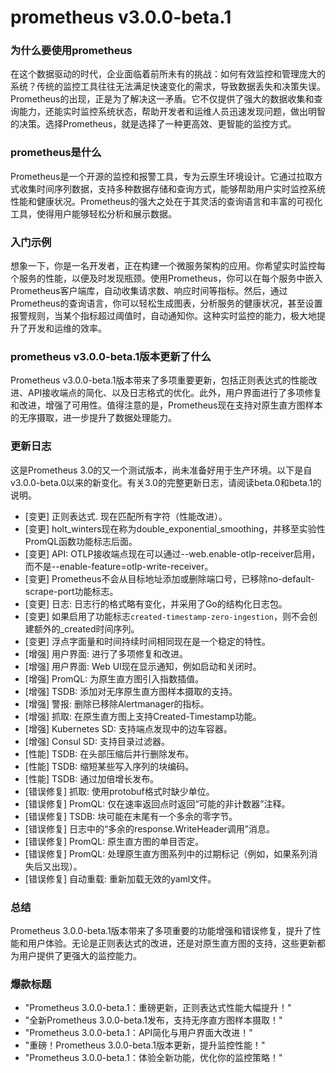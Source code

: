 # prometheus v3.0.0-beta.1
### 为什么要使用prometheus

在这个数据驱动的时代，企业面临着前所未有的挑战：如何有效监控和管理庞大的系统？传统的监控工具往往无法满足快速变化的需求，导致数据丢失和决策失误。Prometheus的出现，正是为了解决这一矛盾。它不仅提供了强大的数据收集和查询能力，还能实时监控系统状态，帮助开发者和运维人员迅速发现问题，做出明智的决策。选择Prometheus，就是选择了一种更高效、更智能的监控方式。

### prometheus是什么

Prometheus是一个开源的监控和报警工具，专为云原生环境设计。它通过拉取方式收集时间序列数据，支持多种数据存储和查询方式，能够帮助用户实时监控系统性能和健康状况。Prometheus的强大之处在于其灵活的查询语言和丰富的可视化工具，使得用户能够轻松分析和展示数据。

### 入门示例

想象一下，你是一名开发者，正在构建一个微服务架构的应用。你希望实时监控每个服务的性能，以便及时发现瓶颈。使用Prometheus，你可以在每个服务中嵌入Prometheus客户端库，自动收集请求数、响应时间等指标。然后，通过Prometheus的查询语言，你可以轻松生成图表，分析服务的健康状况，甚至设置报警规则，当某个指标超过阈值时，自动通知你。这种实时监控的能力，极大地提升了开发和运维的效率。

### prometheus v3.0.0-beta.1版本更新了什么

Prometheus v3.0.0-beta.1版本带来了多项重要更新，包括正则表达式的性能改进、API接收端点的简化、以及日志格式的优化。此外，用户界面进行了多项修复和改进，增强了可用性。值得注意的是，Prometheus现在支持对原生直方图样本的无序摄取，进一步提升了数据处理能力。

### 更新日志

这是Prometheus 3.0的又一个测试版本，尚未准备好用于生产环境。以下是自v3.0.0-beta.0以来的新变化。有关3.0的完整更新日志，请阅读beta.0和beta.1的说明。

- [变更] 正则表达式. 现在匹配所有字符（性能改进）。
- [变更] holt_winters现在称为double_exponential_smoothing，并移至实验性PromQL函数功能标志后面。
- [变更] API: OTLP接收端点现在可以通过--web.enable-otlp-receiver启用，而不是--enable-feature=otlp-write-receiver。
- [变更] Prometheus不会从目标地址添加或删除端口号，已移除no-default-scrape-port功能标志。
- [变更] 日志: 日志行的格式略有变化，并采用了Go的结构化日志包。
- [变更] 如果启用了功能标志`created-timestamp-zero-ingestion`，则不会创建额外的_created时间序列。
- [变更] 浮点字面量和时间持续时间相同现在是一个稳定的特性。
- [增强] 用户界面: 进行了多项修复和改进。
- [增强] 用户界面: Web UI现在显示通知，例如启动和关闭时。
- [增强] PromQL: 为原生直方图引入指数插值。
- [增强] TSDB: 添加对无序原生直方图样本摄取的支持。
- [增强] 警报: 删除已移除Alertmanager的指标。
- [增强] 抓取: 在原生直方图上支持Created-Timestamp功能。
- [增强] Kubernetes SD: 支持端点发现中的边车容器。
- [增强] Consul SD: 支持目录过滤器。
- [性能] TSDB: 在头部压缩后并行删除发布。
- [性能] TSDB: 缩短某些写入序列的块编码。
- [性能] TSDB: 通过加倍增长发布。
- [错误修复] 抓取: 使用protobuf格式时缺少单位。
- [错误修复] PromQL: 仅在速率返回点时返回“可能的非计数器”注释。
- [错误修复] TSDB: 块可能在末尾有一个多余的零字节。
- [错误修复] 日志中的“多余的response.WriteHeader调用”消息。
- [错误修复] PromQL: 原生直方图的单目否定。
- [错误修复] PromQL: 处理原生直方图系列中的过期标记（例如，如果系列消失后又出现）。
- [错误修复] 自动重载: 重新加载无效的yaml文件。

### 总结

Prometheus 3.0.0-beta.1版本带来了多项重要的功能增强和错误修复，提升了性能和用户体验。无论是正则表达式的改进，还是对原生直方图的支持，这些更新都为用户提供了更强大的监控能力。

### 爆款标题

- "Prometheus 3.0.0-beta.1：重磅更新，正则表达式性能大幅提升！"
- "全新Prometheus 3.0.0-beta.1发布，支持无序直方图样本摄取！"
- "Prometheus 3.0.0-beta.1：API简化与用户界面大改进！"
- "重磅！Prometheus 3.0.0-beta.1版本更新，提升监控性能！"
- "Prometheus 3.0.0-beta.1：体验全新功能，优化你的监控策略！"